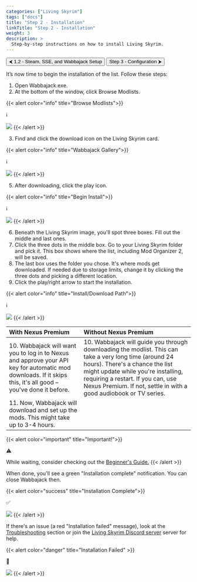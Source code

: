 ```yaml
---
categories: ["Living Skyrim"]
tags: ["docs"] 
title: "Step 2 - Installation"
linkTitle: "Step 2 - Installation"
weight: 3
description: >
  Step-by-step instructions on how to install Living Skyrim.
---
```


<button onclick="window.location.href='https://beta.fgsmodlists.com/docs/living-skyrim/step-1-preparations/setup/';" class="btn btn-primary">⮜ 1.2 - Steam, SSE, and Wabbajack Setup</button>
<button onclick="window.location.href='https://beta.fgsmodlists.com/docs/living-skyrim/step-3-configuration/';" class="btn btn-primary">Step 3 - Configuration ⮞</button>

It’s now time to begin the installation of the list. Follow these steps:

1. Open Wabbajack.exe.
2. At the bottom of the window, click Browse Modlists.


{{< alert color="info" title="Browse Modlists">}}
<div class="alert-icon">ℹ️</div>

![](https://i.imgur.com/lY0vh3P.png)
{{< /alert >}}


3. Find and click the download icon on the Living Skyrim card.

{{< alert color="info" title="Wabbajack Gallery">}}
<div class="alert-icon">ℹ️</div>

![](https://i.imgur.com/tkFNyGI.png)
{{< /alert >}}

5. After downloading, click the play icon.

{{< alert color="info" title="Begin Install">}}
<div class="alert-icon">ℹ️</div>

![](https://i.imgur.com/8cXvQ3v.png)
{{< /alert >}}

6. Beneath the Living Skyrim image, you'll spot three boxes. Fill out the middle and last ones.
7. Click the three dots in the middle box. Go to your Living Skyrim folder and pick it. This box shows where the list, including Mod Organizer 2, will be saved.
8. The last box uses the folder you chose. It's where mods get downloaded. If needed due to storage limits, change it by clicking the three dots and picking a different location.
9. Click the play/right arrow to start the installation.

{{< alert color="info" title="Install/Download Path">}}
<div class="alert-icon">ℹ️</div>

![](https://i.imgur.com/gwW0jF1.png)
{{< /alert >}}

| With Nexus Premium                                                                                                                                            | Without Nexus Premium                                                                                                                                                                                                                                                                     |
| :------------------------------------------------------------------------------------------------------------------------------------------------------------ | :---------------------------------------------------------------------------------------------------------------------------------------------------------------------------------------------------------------------------------------------------------------------------------------- |
| 10. Wabbajack will want you to log in to Nexus and approve your API key for automatic mod downloads. If it skips this, it's all good – you've done it before. | 10. Wabbajack will guide you through downloading the modlist. This can take a very long time (around 24 hours). There's a chance the list might update while you're installing, requiring a restart. If you can, use Nexus Premium. If not, settle in with a good audiobook or TV series. |
| 11. Now, Wabbajack will download and set up the mods. This might take up to 3-4 hours.                                                                        |                                                                                                                                                                                                                                                                                           |

{{< alert color="important" title="Important!">}}
<div class="alert-icon">⚠️</div>

While waiting, consider checking out the [Beginner's Guide.](/docs/living-skyrim/beginners-guide)
{{< /alert >}}

When done, you'll see a green "Installation complete" notification. You can close Wabbajack then.

{{< alert color="success" title="Installation Complete">}}
<div class="alert-icon">✅</div>

![](https://i.imgur.com/s3ELgZB.png)
{{< /alert >}}


If there's an issue (a red "Installation failed" message), look at the [Troubleshooting](/docs/living-skyrim/troubleshooting/) section or join the [Living Skyrim Discord server](https://discord.gg/thg2eRxf7z) server for help.

{{< alert color="danger" title="Installation Failed" >}}
<div class="alert-icon">🛑</div>


![](https://i.imgur.com/nIUXD8h.png)
{{< /alert >}}
